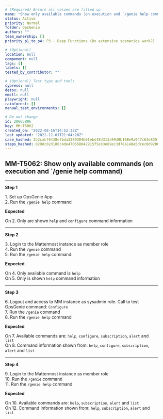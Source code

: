 ```yaml
---
# (Required) Ensure all values are filled up
name: "Show only available commands (on execution and `/genie help command)"
status: Active
priority: Normal
folder: OpsGenie
authors: ""
team_ownership: []
priority_p1_to_p4: P3 - Deep Functions (Do extensive scenarios work?)

# (Optional)
location: null
component: null
tags: []
labels: []
tested_by_contributor: ""

# (Optional) Test type and tools
cypress: null
detox: null
mmctl: null
playwright: null
rainforest: []
manual_test_environments: []

# Do not change
id: 28665886
key: MM-T5062
created_on: "2022-08-16T14:52:32Z"
last_updated: "2022-12-01T21:04:28Z"
case_hashed: 3b2cabf6438e7bda3389304b61ebd48d313a99d0b168e9a947c63d835f0119f9936c76c5b60aa222c582509765095656
steps_hashed: 029dc02d180c4de470658042915f5eb3e89ec3d78a148a5dcec0d9206265cccce0028edfc12f89b8eacd310698f4fe28
---
```


<!-- (Auto-generated) Based on frontmatter's "key" and "name" -->

## MM-T5062: Show only available commands (on execution and `/genie help command)

---

**Step 1**

1\. Set up OpsGenie App\
2\. Run the `/genie help` command

**Expected**

On 2. Only are shown `help` and `configure` command information

---

**Step 2**

3\. Login to the Mattermost instance as member role\
4\. Run the `/genie` command\
5\. Run the `/genie help` command

**Expected**

On 4. Only available command is `help`\
On 5. Only is shown `help` command information

---

**Step 3**

6\. Logout and access to MM instance as sysadmin role. Call to test OpsGenie command: `Configure`\
7\. Run the `/genie` command\
8\. Run the `/genie help` command

**Expected**

On 7. Available commands are: `help`, `configure`, `subscription`, `alert` and `list`\
On 8. Command information shown from: `help`, `configure`, `subscription`, `alert` and `list`

---

**Step 4**

9\. Login to the Mattermost instance as member role\
10\. Run the `/genie` command\
11\. Run the `/genie help` command

**Expected**

On 10. Available commands are: `help`, `subscription`, `alert` and `list`\
On 12. Command information shown from: `help`, `subscription`, `alert` and `list`
